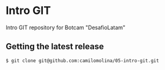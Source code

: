 # Intro GIT

Intro GIT repository for Botcam "DesafioLatam"

## Getting the latest release

```bash
$ git clone git@github.com:camilomolina/05-intro-git.git
```
